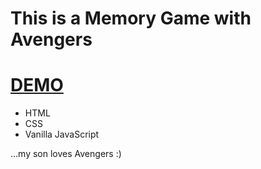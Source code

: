 # This is a Memory Game with Avengers

# [DEMO](https://alexnikrod.github.io/avengers_memogame/ "Avengers Assemble!")

* HTML
* CSS
* Vanilla JavaScript

...my son loves Avengers :)
